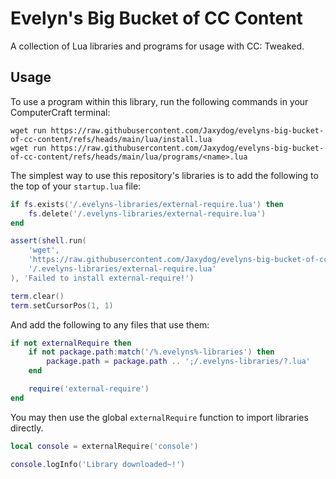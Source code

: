 # Evelyn's Big Bucket of CC Content

A collection of Lua libraries and programs for usage with CC: Tweaked.

## Usage

To use a program within this library,
run the following commands in your ComputerCraft terminal:

```
wget run https://raw.githubusercontent.com/Jaxydog/evelyns-big-bucket-of-cc-content/refs/heads/main/lua/install.lua
wget run https://raw.githubusercontent.com/Jaxydog/evelyns-big-bucket-of-cc-content/refs/heads/main/lua/programs/<name>.lua
```

The simplest way to use this repository's libraries
is to add the following to the top of your `startup.lua` file:

```lua
if fs.exists('/.evelyns-libraries/external-require.lua') then
    fs.delete('/.evelyns-libraries/external-require.lua')
end

assert(shell.run(
    'wget',
    'https://raw.githubusercontent.com/Jaxydog/evelyns-big-bucket-of-cc-content/refs/heads/main/lua/libraries/external-require.lua',
    '/.evelyns-libraries/external-require.lua'
), 'Failed to install external-require!')

term.clear()
term.setCursorPos(1, 1)
```

And add the following to any files that use them:

```lua
if not externalRequire then 
    if not package.path:match('/%.evelyns%-libraries') then
        package.path = package.path .. ';/.evelyns-libraries/?.lua'
    end

    require('external-require')
end
```

You may then use the global `externalRequire` function to import libraries directly.

```lua
local console = externalRequire('console')

console.logInfo('Library downloaded~!')
```
